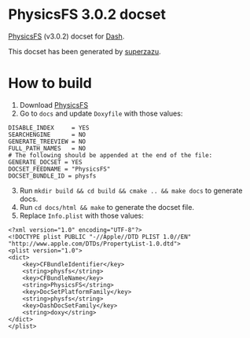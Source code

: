 # PhysicsFS 3.0.2 docset

[PhysicsFS](https://www.icculus.org/physfs/) (v3.0.2) docset for [Dash](http://kapeli.com/dash).

This docset has been generated by [superzazu](https://github.com/superzazu).

# How to build

1. Download [PhysicsFS](https://www.icculus.org/physfs/downloads/physfs-3.0.2.tar.bz2)
2. Go to `docs` and update `Doxyfile` with those values:

```
DISABLE_INDEX     = YES
SEARCHENGINE      = NO
GENERATE_TREEVIEW = NO
FULL_PATH_NAMES   = NO
# The following should be appended at the end of the file:
GENERATE_DOCSET = YES
DOCSET_FEEDNAME = "PhysicsFS"
DOCSET_BUNDLE_ID = physfs
```

3. Run `mkdir build && cd build && cmake .. && make docs` to generate docs.
4. Run `cd docs/html && make` to generate the docset file.
5. Replace `Info.plist` with those values:

```
<?xml version="1.0" encoding="UTF-8"?>
<!DOCTYPE plist PUBLIC "-//Apple//DTD PLIST 1.0//EN" "http://www.apple.com/DTDs/PropertyList-1.0.dtd">
<plist version="1.0">
<dict>
    <key>CFBundleIdentifier</key>
    <string>physfs</string>
    <key>CFBundleName</key>
    <string>PhysicsFS</string>
    <key>DocSetPlatformFamily</key>
    <string>physfs</string>
    <key>DashDocSetFamily</key>
    <string>doxy</string>
</dict>
</plist>
```
